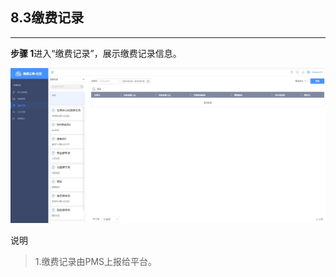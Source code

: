 ## 8.3缴费记录

---

**步骤 1**进入“缴费记录”，展示缴费记录信息。

![](/assets/jiao-fei-ji-lu.jpg)

说明

> 1.缴费记录由PMS上报给平台。




